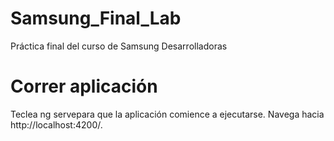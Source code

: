 # Samsung_Final_Lab
Práctica final del curso de Samsung Desarrolladoras

# Correr aplicación
Teclea ng servepara que la aplicación comience a ejecutarse. Navega hacia http://localhost:4200/. 
